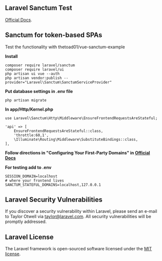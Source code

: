 ## Laravel Sanctum Test

[Official Docs](https://laravel.com/docs/master/sanctum).

## Sanctum for token-based SPAs

Test the functionality with thetoad01/vue-sanctum-example

**Install**
```
composer require laravel/sanctum
composer require laravel/ui
php artisan ui vue --auth
php artisan vendor:publish --provider="Laravel\Sanctum\SanctumServiceProvider"
```

**Put database settings in .env file**
```
php artisan migrate
```

**In app/Http/Kernel.php**
```
use Laravel\Sanctum\Http\Middleware\EnsureFrontendRequestsAreStateful;

'api' => [
    EnsureFrontendRequestsAreStateful::class,
    'throttle:60,1',
    \Illuminate\Routing\Middleware\SubstituteBindings::class,
],
```

**Follow directions in "Configuring Your First-Party Domains" in [Official Docs](https://laravel.com/docs/master/sanctum#spa-configuration)**

**For testing add to .env**
```
SESSION_DOMAIN=localhost
# where your frontend lives
SANCTUM_STATEFUL_DOMAINS=localhost,127.0.0.1
```

## Laravel Security Vulnerabilities

If you discover a security vulnerability within Laravel, please send an e-mail to Taylor Otwell via [taylor@laravel.com](mailto:taylor@laravel.com). All security vulnerabilities will be promptly addressed.

## Laravel License

The Laravel framework is open-sourced software licensed under the [MIT license](https://opensource.org/licenses/MIT).
